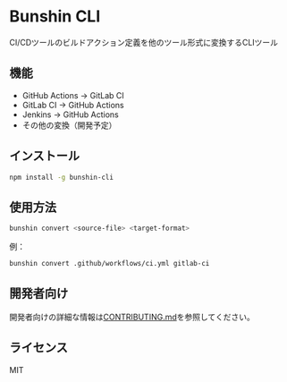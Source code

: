 # Bunshin CLI

CI/CDツールのビルドアクション定義を他のツール形式に変換するCLIツール

## 機能

- GitHub Actions → GitLab CI
- GitLab CI → GitHub Actions
- Jenkins → GitHub Actions
- その他の変換（開発予定）

## インストール

```bash
npm install -g bunshin-cli
```

## 使用方法

```bash
bunshin convert <source-file> <target-format>
```

例：

```bash
bunshin convert .github/workflows/ci.yml gitlab-ci
```

## 開発者向け

開発者向けの詳細な情報は[CONTRIBUTING.md](./CONTRIBUTING.md)を参照してください。

## ライセンス

MIT
